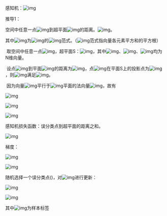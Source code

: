 感知机：![img](file:///C:/Users/Pascal/AppData/Local/Temp/msohtmlclip1/01/clip_image002.png)

推导1：

空间中任意一点![img](file:///C:/Users/Pascal/AppData/Local/Temp/msohtmlclip1/01/clip_image004.png)到超平面![img](file:///C:/Users/Pascal/AppData/Local/Temp/msohtmlclip1/01/clip_image006.png)的距离。![img](file:///C:/Users/Pascal/AppData/Local/Temp/msohtmlclip1/01/clip_image008.png)。

其中![img](file:///C:/Users/Pascal/AppData/Local/Temp/msohtmlclip1/01/clip_image010.png)为![img](file:///C:/Users/Pascal/AppData/Local/Temp/msohtmlclip1/01/clip_image012.png)的![img](file:///C:/Users/Pascal/AppData/Local/Temp/msohtmlclip1/01/clip_image014.png)范式。（![img](file:///C:/Users/Pascal/AppData/Local/Temp/msohtmlclip1/01/clip_image014.png)范式指向量各元素平方和的平方根）

​     取空间中任意一点![img](file:///C:/Users/Pascal/AppData/Local/Temp/msohtmlclip1/01/clip_image004.png)，超平面S：![img](file:///C:/Users/Pascal/AppData/Local/Temp/msohtmlclip1/01/clip_image016.png)，其中![img](file:///C:/Users/Pascal/AppData/Local/Temp/msohtmlclip1/01/clip_image004.png)、![img](file:///C:/Users/Pascal/AppData/Local/Temp/msohtmlclip1/01/clip_image012.png)、![img](file:///C:/Users/Pascal/AppData/Local/Temp/msohtmlclip1/01/clip_image018.png)均为N维向量。

​     设点![img](file:///C:/Users/Pascal/AppData/Local/Temp/msohtmlclip1/01/clip_image004.png)到平面![img](file:///C:/Users/Pascal/AppData/Local/Temp/msohtmlclip1/01/clip_image006.png)的距离为![img](file:///C:/Users/Pascal/AppData/Local/Temp/msohtmlclip1/01/clip_image020.png)，点![img](file:///C:/Users/Pascal/AppData/Local/Temp/msohtmlclip1/01/clip_image004.png)在平面S上的投影点为![img](file:///C:/Users/Pascal/AppData/Local/Temp/msohtmlclip1/01/clip_image022.png)，则![img](file:///C:/Users/Pascal/AppData/Local/Temp/msohtmlclip1/01/clip_image022.png)满足![img](file:///C:/Users/Pascal/AppData/Local/Temp/msohtmlclip1/01/clip_image024.png)。

​     因为向量![img](file:///C:/Users/Pascal/AppData/Local/Temp/msohtmlclip1/01/clip_image026.png)平行于![img](file:///C:/Users/Pascal/AppData/Local/Temp/msohtmlclip1/01/clip_image006.png)平面的法向量![img](file:///C:/Users/Pascal/AppData/Local/Temp/msohtmlclip1/01/clip_image012.png)，故有

![img](file:///C:/Users/Pascal/AppData/Local/Temp/msohtmlclip1/01/clip_image028.png)

![img](file:///C:/Users/Pascal/AppData/Local/Temp/msohtmlclip1/01/clip_image030.png)

![img](file:///C:/Users/Pascal/AppData/Local/Temp/msohtmlclip1/01/clip_image032.png)

 

感知机损失函数：误分类点到超平面的距离之和。

![img](file:///C:/Users/Pascal/AppData/Local/Temp/msohtmlclip1/01/clip_image034.png)

梯度：

![img](file:///C:/Users/Pascal/AppData/Local/Temp/msohtmlclip1/01/clip_image036.png)

![img](file:///C:/Users/Pascal/AppData/Local/Temp/msohtmlclip1/01/clip_image038.png)

随机选择一个误分类点()，对![img](file:///C:/Users/Pascal/AppData/Local/Temp/msohtmlclip1/01/clip_image040.png)进行更新：

![img](file:///C:/Users/Pascal/AppData/Local/Temp/msohtmlclip1/01/clip_image042.png)

![img](file:///C:/Users/Pascal/AppData/Local/Temp/msohtmlclip1/01/clip_image044.png)

其中![img](file:///C:/Users/Pascal/AppData/Local/Temp/msohtmlclip1/01/clip_image046.png)为样本标签